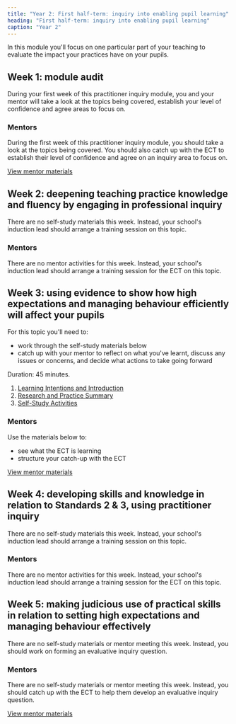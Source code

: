 ```yaml
---
title: "Year 2: First half-term: inquiry into enabling pupil learning"
heading: "First half-term: inquiry into enabling pupil learning"
caption: "Year 2"
---
```


In this module you'll focus on one particular part of your teaching to evaluate the impact your practices have on your pupils.

## Week 1: module audit

During your first week of this practitioner inquiry module, you and your mentor will take a look at the topics being covered, establish your level of confidence and agree areas to focus on.


### Mentors

During the first week of this practitioner inquiry module, you should take a look at the topics being covered. You should also catch up with the ECT to establish their level of confidence and agree on an inquiry area to focus on.

[View mentor materials](/ucl/year-2-inquiry-into-enabling-pupil-learning/autumn-week-1-mentor-materials)

## Week 2: deepening teaching practice knowledge and fluency by engaging in professional inquiry

There are no self-study materials this week. Instead, your school's induction lead should arrange a training session on this topic.


### Mentors

There are no mentor activities for this week. Instead, your school's induction lead should arrange a training session for the ECT on this topic.

## Week 3: using evidence to show how high expectations and managing behaviour efficiently will affect your pupils

For this topic you'll need to:

- work through the self-study materials below
- catch up with your mentor to reflect on what you've learnt, discuss any issues or concerns, and decide what actions to take going forward

Duration: 45 minutes.

1. [Learning Intentions and Introduction](/ucl/year-2-inquiry-into-enabling-pupil-learning/autumn-week-3-ect-learning-intentions-and-introduction)
2. [Research and Practice Summary](/ucl/year-2-inquiry-into-enabling-pupil-learning/autumn-week-3-ect-research-and-practice-summary)
3. [Self-Study Activities](/ucl/year-2-inquiry-into-enabling-pupil-learning/autumn-week-3-ect-self-study-activities)

### Mentors

Use the materials below to:

- see what the ECT is learning
- structure your catch-up with the ECT

[View mentor materials](/ucl/year-2-inquiry-into-enabling-pupil-learning/autumn-week-3-mentor-materials)

## Week 4: developing skills and knowledge in relation to Standards 2 & 3, using practitioner inquiry

There are no self-study materials this week. Instead, your school's induction lead should arrange a training session on this topic.


### Mentors

There are no mentor activities for this week. Instead, your school's induction lead should arrange a training session for the ECT on this topic.

## Week 5: making judicious use of practical skills in relation to setting high expectations and managing behaviour effectively

There are no self-study materials or mentor meeting this week. Instead, you should work on forming an evaluative inquiry question.


### Mentors

There are no self-study materials or mentor meeting this week. Instead, you should catch up with the ECT to help them develop an evaluative inquiry question.

[View mentor materials](/ucl/year-2-inquiry-into-enabling-pupil-learning/autumn-week-5-mentor-materials)
